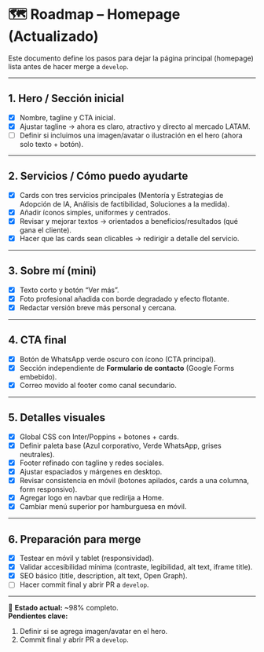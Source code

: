 # 🗺️ Roadmap – Homepage (Actualizado)

Este documento define los pasos para dejar la página principal (homepage) lista antes de hacer merge a `develop`.

---

## 1. Hero / Sección inicial
- [x] Nombre, tagline y CTA inicial.  
- [x] Ajustar tagline → ahora es claro, atractivo y directo al mercado LATAM.  
- [ ] Definir si incluimos una imagen/avatar o ilustración en el hero (ahora solo texto + botón).  

---

## 2. Servicios / Cómo puedo ayudarte
- [x] Cards con tres servicios principales (Mentoría y Estrategias de Adopción de IA, Análisis de factibilidad, Soluciones a la medida).  
- [x] Añadir íconos simples, uniformes y centrados.  
- [x] Revisar y mejorar textos → orientados a beneficios/resultados (qué gana el cliente).  
- [x] Hacer que las cards sean clicables → redirigir a detalle del servicio.  

---

## 3. Sobre mí (mini)
- [x] Texto corto y botón “Ver más”.  
- [x] Foto profesional añadida con borde degradado y efecto flotante.  
- [x] Redactar versión breve más personal y cercana.  

---

## 4. CTA final
- [x] Botón de WhatsApp verde oscuro con ícono (CTA principal).  
- [x] Sección independiente de **Formulario de contacto** (Google Forms embebido).  
- [x] Correo movido al footer como canal secundario.  

---

## 5. Detalles visuales
- [x] Global CSS con Inter/Poppins + botones + cards.  
- [x] Definir paleta base (Azul corporativo, Verde WhatsApp, grises neutrales).  
- [x] Footer refinado con tagline y redes sociales.  
- [x] Ajustar espaciados y márgenes en desktop.  
- [x] Revisar consistencia en móvil (botones apilados, cards a una columna, form responsivo).  
- [x] Agregar logo en navbar que redirija a Home.  
- [x] Cambiar menú superior por hamburguesa en móvil.  

---

## 6. Preparación para merge
- [x] Testear en móvil y tablet (responsividad).  
- [x] Validar accesibilidad mínima (contraste, legibilidad, alt text, iframe title).  
- [x] SEO básico (title, description, alt text, Open Graph).  
- [ ] Hacer commit final y abrir PR a `develop`.  

---

📌 **Estado actual:** ~98% completo.  
**Pendientes clave:**  
1. Definir si se agrega imagen/avatar en el hero.  
2. Commit final y abrir PR a `develop`.  
